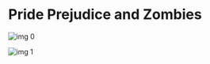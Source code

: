 # Pride Prejudice and Zombies

![img 0](https://i.imgur.com/9ervODd.jpg)

![img 1](https://i.imgur.com/1tfuUlK.png)

